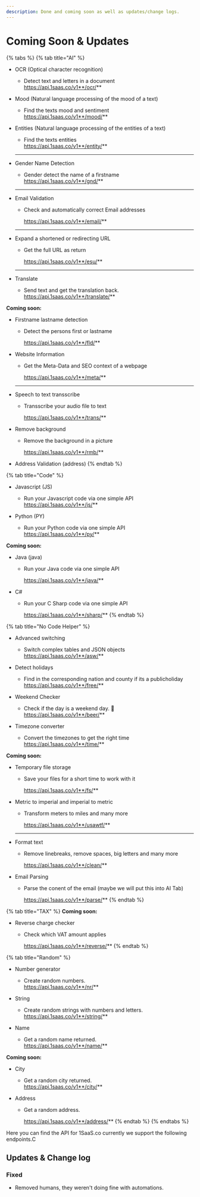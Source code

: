 ```yaml
---
description: Done and coming soon as well as updates/change logs.
---
```


# Coming Soon & Updates

{% tabs %}
{% tab title="AI" %}
*   OCR (Optical character recognition)

    * Detect text and letters in a document\
      https://api.1saas.co/v1**/ocr/**


*   Mood (Natural language processing of the mood of a text)

    * Find the texts mood and sentiment\
      https://api.1saas.co/v1**/mood/**


*   Entities (Natural language processing of the entities of a text)

    * Find the texts entities \
      https://api.1saas.co/v1**/entity/**

    ****
*   Gender Name Detection

    * Gender detect the name of a firstname\
      https://api.1saas.co/v1**/gnd/**

    ****
*   Email Validation

    *   Check and automatically correct Email addresses

        https://api.1saas.co/v1**/email/**

    ****
*   Expand a shortened or redirecting URL

    *   Get the full URL as return

        https://api.1saas.co/v1**/esu/**

    ****
* Translate
  * Send text and get the translation back.\
    https://api.1saas.co/v1**/translate/**

**Coming soon:**

*   Firstname lastname detection

    *   Detect the persons first or lastname

        https://api.1saas.co/v1**/fld/**


*   Website Information

    *   Get the Meta-Data and SEO context of a webpage

        https://api.1saas.co/v1**/meta/**

    ****
*   Speech to text transscribe

    *   Transscribe your audio file to text

        https://api.1saas.co/v1**/trans/**


* Remove background
  *   Remove the background in a picture

      https://api.1saas.co/v1**/rmb/**
* Address Validation (address)
{% endtab %}

{% tab title="Code" %}
*   Javascript (JS)

    * Run your Javascript code via one simple API\
      https://api.1saas.co/v1**/js/**


* Python (PY)
  * Run your Python code via one simple API\
    https://api.1saas.co/v1**/py/**

**Coming soon:**

*   Java (java)

    *   Run your Java code via one simple API

        https://api.1saas.co/v1**/java/**


* C#
  *   Run your C Sharp code via one simple API

      https://api.1saas.co/v1**/sharp/**
{% endtab %}

{% tab title="No Code Helper" %}
*   Advanced switching

    * Switch complex tables and JSON objects\
      https://api.1saas.co/v1**/asw/**


*   Detect holidays

    * Find in the corresponding nation and county if its a publicholiday\
      https://api.1saas.co/v1**/free/**


*   Weekend Checker

    * Check if the day is a weekend day. 🍻\
      https://api.1saas.co/v1**/beer/**


* Timezone converter
  * Convert the timezones to get the right time\
    https://api.1saas.co/v1**/time/**

**Coming soon:**

*   Temporary file storage

    *   Save your files for a short time to work with it 

        https://api.1saas.co/v1**/fs/**


*   Metric to imperial and imperial to metric

    *   Transform meters to miles and many more

        https://api.1saas.co/v1**/usawtf/**

    ****
*   Format text

    *   Remove linebreaks, remove spaces, big letters and many more

        https://api.1saas.co/v1**/clean/**


* Email Parsing
  *   Parse the conent of the email (maybe we will put this into AI Tab)

      https://api.1saas.co/v1**/parse/**
{% endtab %}

{% tab title="TAX" %}
**Coming soon:**

* Reverse charge checker
  *   Check which VAT amount applies

      https://api.1saas.co/v1**/reverse/**
{% endtab %}

{% tab title="Random" %}
*   Number generator

    * Create random numbers.\
      https://api.1saas.co/v1**/nr/**


*   String

    * Create random strings with numbers and letters.\
      https://api.1saas.co/v1**/string/**


*   Name

    * Get a random name returned.\
      https://api.1saas.co/v1**/name/**



**Coming soon:**

*   City

    * Get a random city returned.\
      https://api.1saas.co/v1**/city/**


* Address
  *   Get a random address.

      https://api.1saas.co/v1**/address/**
{% endtab %}
{% endtabs %}

Here you can find the API for 1SaaS.co currently we support the following endpoints.C

## Updates & Change log

### Fixed

* Removed humans, they weren't doing fine with automations.


